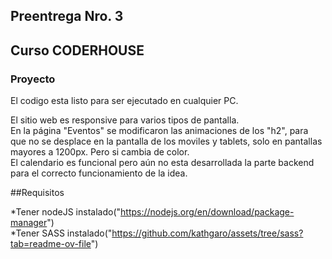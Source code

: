 ## Preentrega Nro. 3
## Curso CODERHOUSE

<h3>Proyecto</h3> 
El codigo esta listo para ser ejecutado en cualquier PC.

El sitio web es responsive para varios tipos de pantalla. <br>
En la página "Eventos" se modificaron las animaciones de los "h2", para que no se desplace en la pantalla de los moviles y tablets, solo en pantallas mayores a 1200px. Pero si cambia de color.<br>
El calendario es funcional pero aún no esta desarrollada la parte backend para el correcto funcionamiento de la idea.

##Requisitos

*Tener nodeJS instalado("https://nodejs.org/en/download/package-manager") <br>
*Tener SASS instalado("https://github.com/kathgaro/assets/tree/sass?tab=readme-ov-file")

